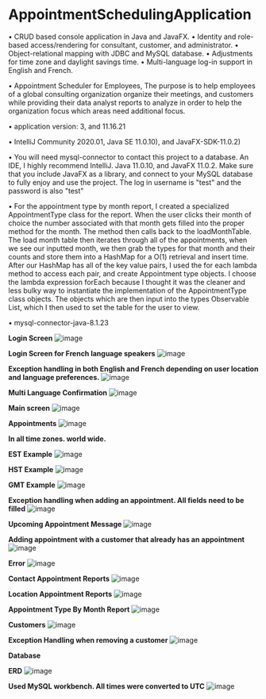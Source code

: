 # AppointmentSchedulingApplication
•	CRUD based console application in Java and JavaFX.
•	Identity and role-based access/rendering for consultant, customer, and administrator.
•	Object-relational mapping with JDBC and MySQL database.
•	Adjustments for time zone and daylight savings time.
•	Multi-language log-in support in English and French.


•  Appointment Scheduler for Employees, The purpose is to help employees of a global consulting organization organize their meetings, and customers
while providing their data analyst reports to analyze  in order to help the organization focus which areas need additional focus.

•  application version: 3, and 11.16.21

•  IntelliJ Community 2020.01, Java SE 11.0.10), and JavaFX-SDK-11.0.2)

•  You will need mysql-connector to contact this project to a database. An IDE, I highly recommend IntelliJ. Java 11.0.10, and JavaFX 11.0.2. Make sure that you include JavaFX as
a library, and connect to your MySQL database to fully enjoy and use the project. The log in username is "test" and the password is also "test"

•  For the appointment type by month report, I created a specialized AppointmentType class for the report. When the user clicks their month of choice
the number associated with that month gets filled into the proper method for the month. The method then calls back to the loadMonthTable. The load month
table then iterates through all of the appointments, when we see our inputted month, we then grab the types for that month and their counts and store
them into a HashMap for a O(1) retrieval and insert time. After our HashMap has all of the key value pairs, I used the for each lambda method to access
each pair, and create Appointment type objects. I choose the lambda expression forEach because I thought it was the cleaner and less bulky way to instantiate
 the implementation of the AppointmentType class objects. The objects which are then input into the types Observable List, which I then used to set the table for the user to view.

•  mysql-connector-java-8.1.23


**Login Screen**
![image](https://user-images.githubusercontent.com/30645979/142281468-bffee522-3ad0-473f-9f83-b61f2feba53a.png)

**Login Screen for French language speakers**
![image](https://user-images.githubusercontent.com/30645979/142286594-39f637d9-9688-45a5-a5b2-8e9fecd062db.png)

**Exception handling in both English and French depending on user location and language preferences.**
![image](https://user-images.githubusercontent.com/30645979/142286724-2f877679-6b84-4e8c-a753-58dff640724e.png)

**Multi Language Confirmation**
![image](https://user-images.githubusercontent.com/30645979/142286786-49269bf5-8de9-4929-9d6c-f724ac05df8f.png)

**Main screen**
![image](https://user-images.githubusercontent.com/30645979/142284532-3955aa19-2f58-4c4e-9c62-119ebe5745d1.png)

**Appointments**
![image](https://user-images.githubusercontent.com/30645979/142277779-f85bbd78-097d-42e2-a324-07ee2b8ba5e5.png)

**In all time zones. world wide.**

**EST Example**
![image](https://user-images.githubusercontent.com/30645979/142281734-556dafd4-6900-4f8a-b4a0-b86a122f6b59.png)

**HST Example**
![image](https://user-images.githubusercontent.com/30645979/142281920-4a0e9f87-bcda-41d5-a745-22e4b97ab585.png)

**GMT Example**
![image](https://user-images.githubusercontent.com/30645979/142282184-0ebdefa4-34c6-4329-8ec2-7f5033be39b9.png)


**Exception handling when adding an appointment. All fields need to be filled**
![image](https://user-images.githubusercontent.com/30645979/142278058-d8db5e53-3f03-45c0-b4f7-25825351cbf3.png)

**Upcoming Appointment Message**
![image](https://user-images.githubusercontent.com/30645979/142278255-9bed938b-465d-4839-8c83-20653ecc2fef.png)


**Adding appointment with a customer that already has an appointment**
![image](https://user-images.githubusercontent.com/30645979/142278733-939e8f01-5aec-4198-8ac9-c8f99e4ea15a.png)

**Error**
![image](https://user-images.githubusercontent.com/30645979/142278775-029cbbed-65e4-4e4e-8ae1-bea1bda5efed.png)

**Contact Appointment Reports**
![image](https://user-images.githubusercontent.com/30645979/142278986-40996c64-f8af-468a-b500-e1bd59ea1917.png)

**Location Appointment Reports**
![image](https://user-images.githubusercontent.com/30645979/142279084-60168e0f-6a82-4b45-a8ff-4994c877e712.png)

**Appointment Type By Month Report**
![image](https://user-images.githubusercontent.com/30645979/142281118-21556cd5-6d6b-4ad6-be57-d0c31b39d33b.png)

**Customers**
![image](https://user-images.githubusercontent.com/30645979/142285399-299b68d5-8ae5-4056-a62a-e000a0f9627b.png)

**Exception Handling when removing a customer**
![image](https://user-images.githubusercontent.com/30645979/142285485-c41b6106-6b8e-4182-a2cd-076a9c73b708.png)

**Database**

**ERD**
![image](https://user-images.githubusercontent.com/30645979/140667700-9d4419ef-a1fc-4bed-8992-fba7585ec16d.png)


**Used MySQL workbench. All times were converted to UTC**
![image](https://user-images.githubusercontent.com/30645979/142285048-4074db1a-7157-4a23-856f-70518194dba3.png)



